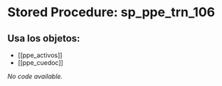 # Stored Procedure: sp_ppe_trn_106

## Usa los objetos:
- [[ppe_activos]]
- [[ppe_cuedoc]]

*No code available.*
